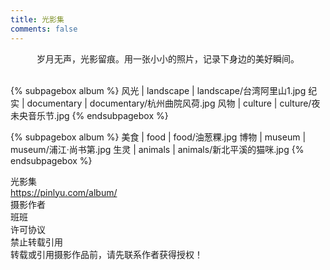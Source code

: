 ```yaml
---
title: 光影集
comments: false
---
```


<center>
岁月无声，光影留痕。用一张小小的照片，记录下身边的美好瞬间。
</center>
<br/>

{% subpagebox album %}
风光 | landscape | landscape/台湾阿里山1.jpg
纪实 | documentary | documentary/杭州曲院风荷.jpg
风物 | culture |  culture/夜未央音乐节.jpg
{% endsubpagebox %}

{% subpagebox album %}
美食 | food |  food/油葱粿.jpg
博物 | museum | museum/浦江·尚书第.jpg
生灵 | animals | animals/新北平溪的猫咪.jpg
{% endsubpagebox %}

<!-- LICENSE SECTION -->
<div class="license">
    <div class="license-title">光影集</div>
    <div class="license-link">
        <a href="https://pinlyu.com/album/">https://pinlyu.com/album/</a>
    </div>
    <div class="license-meta">
        <div class="license-meta-item">
            <div class="license-meta-title">摄影作者</div>
            <div class="license-meta-text">班班</div>
        </div>
        <div class="license-meta-item">
            <div class="license-meta-title">许可协议</div>
            <div class="license-meta-text">禁止转载引用</div>
        </div>
    </div>
    <div class="license-statement">转载或引用摄影作品前，请先联系作者获得授权！</div>
</div>